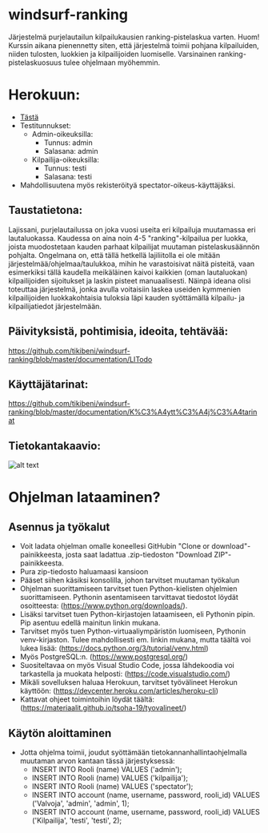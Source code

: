# windsurf-ranking
Järjestelmä purjelautailun kilpailukausien ranking-pistelaskua varten.
Huom! Kurssin aikana pienennetty siten, että järjestelmä toimii pohjana kilpailuiden, niiden tulosten, luokkien ja kilpailijoiden luomiselle.
Varsinainen ranking-pistelaskuosuus tulee ohjelmaan myöhemmin.

# Herokuun:
- [Tästä](https://windsurf-ranking.herokuapp.com)
- Testitunnukset:
	* Admin-oikeuksilla: 
		- Tunnus: admin
	    - Salasana: admin
	* Kilpailija-oikeuksilla: 
		- Tunnus: testi
	    - Salasana: testi
- Mahdollisuutena myös rekisteröityä spectator-oikeus-käyttäjäksi.

## Taustatietona: 
Lajissani, purjelautailussa on joka vuosi useita eri kilpailuja muutamassa eri lautaluokassa. Kaudessa on aina noin 4-5 "ranking"-kilpailua per luokka, joista muodostetaan kauden parhaat kilpailijat muutaman pistelaskusäännön pohjalta. Ongelmana on, että tällä hetkellä lajiliitolla ei ole mitään järjestelmää/ohjelmaa/taulukkoa, mihin he varastoisivat näitä pisteitä, vaan esimerkiksi tällä kaudella meikäläinen kaivoi kaikkien (oman lautaluokan) kilpailijoiden sijoitukset ja laskin pisteet manuaalisesti. Näinpä ideana olisi toteuttaa järjestelmä, jonka avulla voitaisiin laskea useiden kymmenien kilpailijoiden luokkakohtaisia tuloksia läpi kauden syöttämällä kilpailu- ja kilpailijatiedot järjestelmään.

## Päivityksistä, pohtimisia, ideoita, tehtävää:
https://github.com/tikibeni/windsurf-ranking/blob/master/documentation/LITodo

## Käyttäjätarinat:
https://github.com/tikibeni/windsurf-ranking/blob/master/documentation/K%C3%A4ytt%C3%A4j%C3%A4tarinat

## Tietokantakaavio:
![alt text](https://github.com/tikibeni/windsurf-ranking/blob/master/documentation/tsohakaavio.png "Tietokantakaavio")

# Ohjelman lataaminen?

## Asennus ja työkalut
- Voit ladata ohjelman omalle koneellesi GitHubin "Clone or download"-painikkeesta, josta saat ladattua .zip-tiedoston "Download ZIP"-painikkeesta.
- Pura zip-tiedosto haluamaasi kansioon
- Pääset siihen käsiksi konsolilla, johon tarvitset muutaman työkalun
- Ohjelman suorittamiseen tarvitset tuen Python-kielisten ohjelmien suorittamiseen. Pythonin asentamiseen tarvittavat tiedostot löydät osoitteesta: (https://www.python.org/downloads/). 
- Lisäksi tarvitset tuen Python-kirjastojen lataamiseen, eli Pythonin pipin. Pip asentuu edellä mainitun linkin mukana.
- Tarvitset myös tuen Python-virtuaaliympäristön luomiseen, Pythonin venv-kirjaston. Tulee mahdollisesti em. linkin mukana, mutta täältä voi lukea lisää: (https://docs.python.org/3/tutorial/venv.html)
- Myös PostgreSQL:n. (https://www.postgresql.org/)
- Suositeltavaa on myös Visual Studio Code, jossa lähdekoodia voi tarkastella ja muokata helposti: (https://code.visualstudio.com/)
- Mikäli sovelluksen haluaa Herokuun, tarvitset työvälineet Herokun käyttöön: (https://devcenter.heroku.com/articles/heroku-cli)
- Kattavat ohjeet toimintoihin löydät täältä: (https://materiaalit.github.io/tsoha-19/tyovalineet/)

## Käytön aloittaminen
- Jotta ohjelma toimii, joudut syöttämään tietokannanhallintaohjelmalla muutaman arvon kantaan tässä järjestyksessä:
	* INSERT INTO Rooli (name) VALUES ('admin');
	* INSERT INTO Rooli (name) VALUES ('kilpailija');
	* INSERT INTO Rooli (name) VALUES ('spectator');
	* INSERT INTO account (name, username, password, rooli_id) VALUES ('Valvoja', 'admin', 'admin', 1);
	* INSERT INTO account (name, username, password, rooli_id) VALUES ('Kilpailija', 'testi', 'testi', 2);
